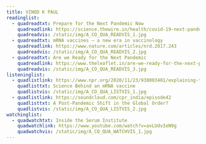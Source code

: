 ```yaml
---
title: VINOD K PAUL
readinglist:
  - quadreadtxt: Prepare for the Next Pandemic Now
    quadreadlink: https://science.thewire.in/health/covid-19-next-pandemic-prepare-ihr-2005-ayushman-bharat/
    quadreadvis: /static/img/A_CO_QUA_READVIS_1.jpg
  - quadreadtxt: mRNA vaccines — a new era in vaccinology
    quadreadlink: https://www.nature.com/articles/nrd.2017.243
    quadreadvis: /static/img/A_CO_QUA_READVIS_2.jpg
  - quadreadtxt: Are we Ready for the Next Pandemic
    quadreadlink: https://www.theleaflet.in/are-we-ready-for-the-next-pandemic-analyzing-indias-social-fiscal-and-legal-preparedness/#
    quadreadvis: /static/img/A_CO_QUA_READVIS_3.jpg
listeninglist:
  - quadlistlink: https://www.npr.org/2020/11/23/938003401/explaining-the-science-behind-an-mrna-vaccine-for-covid-19
    quadlisttxt: Science Behind an mRNA vaccine
    quadlistvis: /static/img/A_CO_QUA_LISTVIS_1.jpg
  - quadlistlink: https://soundcloud.com/cpr_india/episode42
    quadlisttxt: A Post-Pandemic Shift in the Global Order?
    quadlistvis: /static/img/A_CO_QUA_LISTVIS_2.jpg
watchinglist:
  - quadwatchtxt: Inside the Serum Institute
    quadwatchlink: https://www.youtube.com/watch?v=avLUdvIeN9g
    quadwatchvis: /static/img/A_CO_QUA_WATCHVIS_1.jpg
---
```

